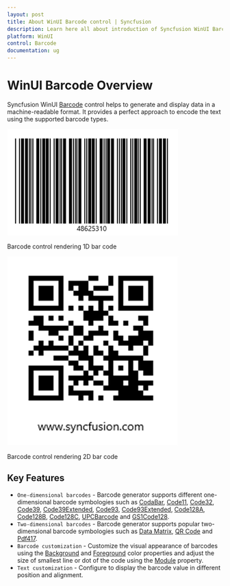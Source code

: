 ```yaml
---
layout: post
title: About WinUI Barcode control | Syncfusion
description: Learn here all about introduction of Syncfusion WinUI Barcode(SfBarcode) control, its elements, and more. 
platform: WinUI
control: Barcode
documentation: ug
---
```


# WinUI Barcode Overview

Syncfusion WinUI [Barcode](https://help.syncfusion.com/cr/winui/Syncfusion.UI.Xaml.Barcode.SfBarcode.html) control helps to generate and display data in a machine-readable format. It provides a perfect approach to encode the text using the supported barcode types.

![Overview of one dimensional Barcode](Overview_Images/image1.png)

Barcode control rendering 1D bar code

![Overview of two dimensional Barcode](Overview_Images/image2.png)

Barcode control rendering 2D bar code

## Key Features

* `One-dimensional barcodes` - Barcode generator supports different one-dimensional barcode symbologies such as [CodaBar](https://help.syncfusion.com/cr/winui/Syncfusion.UI.Xaml.Barcode.CodabarBarcode.html), [Code11](https://help.syncfusion.com/cr/winui/Syncfusion.UI.Xaml.Barcode.Code11Barcode.html), [Code32](https://help.syncfusion.com/cr/winui/Syncfusion.UI.Xaml.Barcode.Code32Barcode.html), [Code39](https://help.syncfusion.com/cr/winui/Syncfusion.UI.Xaml.Barcode.Code39Barcode.html), [Code39Extended](https://help.syncfusion.com/cr/winui/Syncfusion.UI.Xaml.Barcode.Code39ExtendedBarcode.html), [Code93](https://help.syncfusion.com/cr/winui/Syncfusion.UI.Xaml.Barcode.Code93Barcode.html), [Code93Extended](https://help.syncfusion.com/cr/winui/Syncfusion.UI.Xaml.Barcode.Code93ExtendedBarcode.html), [Code128A](https://help.syncfusion.com/cr/winui/Syncfusion.UI.Xaml.Barcode.Code128ABarcode.html), [Code128B](https://help.syncfusion.com/cr/winui/Syncfusion.UI.Xaml.Barcode.Code128BBarcode.html), [Code128C](https://help.syncfusion.com/cr/winui/Syncfusion.UI.Xaml.Barcode.Code128CBarcode.html), [UPCBarcode](https://help.syncfusion.com/cr/winui/Syncfusion.UI.Xaml.Barcode.UpcBarcode.html) and [GS1Code128](https://help.syncfusion.com/cr/winui/Syncfusion.UI.Xaml.Barcode.GS1Code128Barcode.html).
* `Two-dimensional barcodes` - Barcode generator supports popular two-dimensional barcode symbologies such as [Data Matrix](https://help.syncfusion.com/cr/winui/Syncfusion.UI.Xaml.Barcode.DataMatrixBarcode.html), [QR Code](https://help.syncfusion.com/cr/winui/Syncfusion.UI.Xaml.Barcode.QRBarcode.html) and [Pdf417](https://help.syncfusion.com/cr/winui/Syncfusion.UI.Xaml.Barcode.Pdf417Barcode.html).
* `Barcode customization` - Customize the visual appearance of barcodes using the [Background](https://docs.microsoft.com/en-us/dotnet/api/system.windows.controls.control.background?view=netcore-3.1#System_Windows_Controls_Control_Background) and [Foreground](https://docs.microsoft.com/en-us/dotnet/api/system.windows.controls.control.foreground?view=netcore-3.1#System_Windows_Controls_Control_Foreground) color properties and adjust the size of smallest line or dot of the code using the [Module](https://help.syncfusion.com/cr/winui/Syncfusion.UI.Xaml.Barcode.SfBarcode.html#Syncfusion_UI_Xaml_Barcode_SfBarcode_Module) property.
* `Text customization` - Configure to display the barcode value in different position and alignment. 